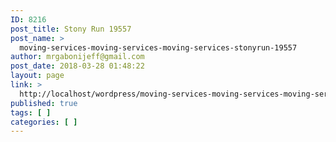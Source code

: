 ```yaml
---
ID: 8216
post_title: Stony Run 19557
post_name: >
  moving-services-moving-services-moving-services-stonyrun-19557
author: mrgabonijeff@gmail.com
post_date: 2018-03-28 01:48:22
layout: page
link: >
  http://localhost/wordpress/moving-services-moving-services-moving-services-stonyrun-19557/
published: true
tags: [ ]
categories: [ ]
---
```

